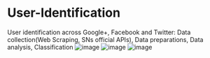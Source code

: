 # User-Identification
User identification across Google+, Facebook and Twitter: Data collection(Web Scraping, SNs official APIs), Data preparations, Data analysis, Classification
![image](https://user-images.githubusercontent.com/4509223/187067418-e07c6270-fd1e-4ebd-825a-afb7bec337f6.png)
![image](https://user-images.githubusercontent.com/4509223/187067331-ae3c550e-cad2-43a2-a4d1-698cb9790535.png)
![image](https://user-images.githubusercontent.com/4509223/187067223-3ef48716-437c-43d4-9fed-94a505cb92ee.png)
